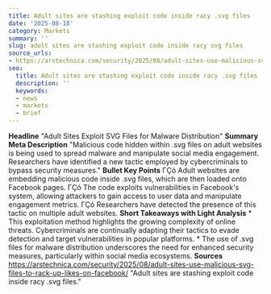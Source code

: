 ```yaml
---
title: Adult sites are stashing exploit code inside racy .svg files
date: '2025-08-18'
category: Markets
summary: ''
slug: adult sites are stashing exploit code inside racy svg files
source_urls:
- https://arstechnica.com/security/2025/08/adult-sites-use-malicious-svg-files-to-rack-up-likes-on-facebook/
seo:
  title: Adult sites are stashing exploit code inside racy .svg files | Hash n Hedge
  description: ''
  keywords:
  - news
  - markets
  - brief
---
```


**Headline** "Adult Sites Exploit SVG Files for Malware Distribution"  **Summary Meta Description** "Malicious code hidden within .svg files on adult websites is being used to spread malware and manipulate social media engagement. Researchers have identified a new tactic employed by cybercriminals to bypass security measures."  **Bullet Key Points**  ΓÇó Adult websites are embedding malicious code inside .svg files, which are then loaded onto Facebook pages. ΓÇó The code exploits vulnerabilities in Facebook's system, allowing attackers to gain access to user data and manipulate engagement metrics. ΓÇó Researchers have detected the presence of this tactic on multiple adult websites.  **Short Takeaways with Light Analysis**  * This exploitation method highlights the growing complexity of online threats. Cybercriminals are continually adapting their tactics to evade detection and target vulnerabilities in popular platforms. * The use of .svg files for malware distribution underscores the need for enhanced security measures, particularly within social media ecosystems.  **Sources** https://arstechnica.com/security/2025/08/adult-sites-use-malicious-svg-files-to-rack-up-likes-on-facebook/ "Adult sites are stashing exploit code inside racy .svg files." 
